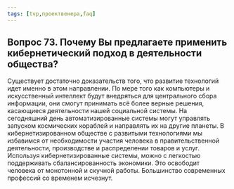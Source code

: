 ```yaml
---
tags: [tvp,проектвенера,faq]
---
```

## Вопрос 73. Почему Вы предлагаете применить кибернетический подход в деятельности общества?

Существует достаточно доказательств того, что развитие технологий идет именно в этом направлении. По мере того как компьютеры и искусственный интеллект будут внедряться для центрального сбора информации, они смогут принимать всё более верные решения, касающиеся деятельности нашей социальной системы. На сегодняшний день автоматизированные системы могут управлять запуском космических кораблей и направлять их на другие планеты. В кибернетизированном обществе с развитыми технологиями мы избавимся от необходимости участия человека в правительственной деятельности, производстве и распределении товаров и услуг. Используя кибернетизированные системы, можно с легкостью поддерживать сбалансированность экономики. Это освободит человека от монотонной и скучной работы. Большинство современных профессий со временем исчезнут.